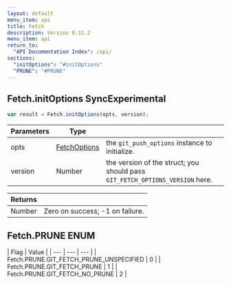 ```yaml
---
layout: default
menu_item: api
title: Fetch
description: Version 0.11.2
menu_item: api
return_to:
  "API Documentation Index": /api/
sections:
  "initOptions": "#initOptions"
  "PRUNE": "#PRUNE"
---
```


## <a name="initOptions"></a><span>Fetch.</span>initOptions <span class="tags"><span class="sync">Sync</span><span class="experimental">Experimental</span></span>

```js
var result = Fetch.initOptions(opts, version);
```

| Parameters | Type |   |
| --- | --- | --- |
| opts | [FetchOptions](/api/fetch_options/) | the `git_push_options` instance to initialize. |
| version | Number | the version of the struct; you should pass `GIT_FETCH_OPTIONS_VERSION` here. |

| Returns |  |
| --- | --- |
| Number |  Zero on success; -1 on failure. |

## <a name="PRUNE"></a><span>Fetch.</span>PRUNE <span class="tags"><span class="enum">ENUM</span></span>

| Flag | Value |
| --- | --- | --- |
| <span>Fetch.PRUNE.</span>GIT_FETCH_PRUNE_UNSPECIFIED | 0 |
| <span>Fetch.PRUNE.</span>GIT_FETCH_PRUNE | 1 |
| <span>Fetch.PRUNE.</span>GIT_FETCH_NO_PRUNE | 2 |

